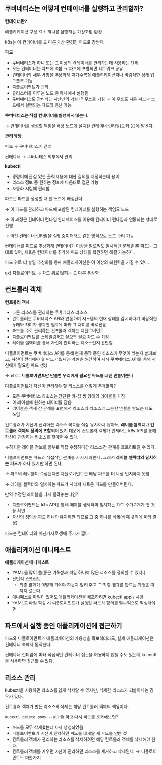 ## 쿠버네티스는 어떻게 컨테이너를 실행하고 관리할까?

**컨테이너란?**

애플리케이션 구성 요소 하나를 실행하는 가상화된 환경

k8s는 이 컨테이너를 또 다른 가상 환경인 파드로 감싼다.

**파드**

- 쿠버네티스가 하나 또는 그 이상의 컨테이너를 관리하는데 사용하는 단위
- 모든 컨테이너는 파드에 속함 → 파드에 포함되면 네트워크 공유
- 컨테이너의 세부 사항을 추상화해 자가수복형 애플리케이션이나 바람직한 상태 워크플로 가능
- 디플로이먼트가 관리
- 클러스터를 이루는 노드 중 하나에서 실행됨
- 쿠버네티스로 관리되는 자신만의 가상 IP 주소를 가짐 → 이 주소로 다른 파드나 노드에서 실행되는 파드와 통신 가능

**쿠버네티스는 직접 컨테이너를 실행하지 않는다.**

→ 컨테이너를 생성할 책임을 해당 노드에 설치된 컨테이너 런타임(도커 등)에 맡긴다.

**관리 담당**

파드 → 쿠버네티스가 관리

컨테이너 → 쿠버니테스 외부에서 관리

**kubectl**

- 명령어에 관심 있는 출력 내용에 대한 질의를 지정하는데 용이
- 리소스 정보 중 원하는 정보에 마음대로 접근 가능
- 자동화 시킬때 편리함

파드는 파드를 생성할 때 한 노드에 배정된다.

→ 이 파드를 관리하고 파드에 포함된 컨테이너를 실행하는 책임도 노드

→ 이 과정은 컨테이너 런타임 인터페이스를 이용해 컨테이너 런타임과 연동되는 형태로 진행

→ 어떤 컨테이너 런타임을 실행 중이더라도 같은 방식으로 노드 관리 가능

컨테이너를 파드로 추상화해 컨테이너가 이상을 일으켜도 일시적인 문제일 뿐 파드는 그대로 있어, 새로운 컨테이너를 추가해 파드 상태를 복원하면 해결 가능하다.

파드 위로 더 쌓일 추상화를 통해 애플리케이션은 이 이상의 복원력을 가질 수 있다.

ex) 디플로이먼트 → 파드 위로 얹히는 또 다른 추상화

## 컨트롤러 객체

**컨트롤러 객체**

- 다른 리소스를 관리하는 쿠버네티스 리소스
- 컨트롤러는 쿠버네티스 API와 연동하며 시스템의 현재 상태를 감시하다가 바람직한 상태와 차이가 생기면 필요에 따라 그 차이를 바로잡음
- 파드를 주로 관리하는 컨프롤러 객체는 디플로이먼트
- 디플로이먼트를 스케일링하고 싶으면 필요 파드 수 지정
- 레이블 셀렉터를 통해 자신이 관리하는 리소스인지 판단함

디플로이먼트는 쿠버네티스 API를 통해 현재 동작 중인 리소스가 무엇이 있는지 살펴보고, 자신이 관리해야 할 파드가 없다는 사실을 발견하여 다시 쿠버네티스 API를 통해 자신에게 필요한 파드 생성

→ 요약 : **디플로이먼트만 만들면 우리에게 필요한 파드를 대신 만들어준다**

디플로이먼트가 자신이 관리해야 할 리소스를 어떻게 추적할까?

- 모든 쿠버네티스 리소스는 간단한 키-값 쌍 형태의 레이블을 가짐
- 이 레이블에 원하는 데이터를 담음
- 레이블은 객체 간 관계를 표현해서 리소스와 리소스의 느슨한 연결을 만드는 데도 쓰임

컨트롤러가 자신이 관리하는 리소스 목록을 직접 유지하지 않아도, **레이블 셀렉터가 컨트롤러 객체의 정의에 포함**되어 있기 대문에 컨트롤러 객체가 언제라도 k8s API를 통해 자신이 관장하는 리소스를 찾아볼 수 있다.

→하지만 레이블 정보를 함부로 직접 수정하다간 리소스 간 관계를 흐트러트릴 수 있다.

디플로이먼트는 파드와 직접적인 관계를 가지지 않는다. 그래서 **레이블 셀렉터와 일치하는 파드**가 하나 있기만 하면 된다.

→ 파드의 레이블이 수정된다면 디플로이먼트는 해당 파드를 더 이상 인지하지 못함

→ 레이블 셀렉터와 일치하는 파드가 사라져 새로운 파드를 만들어버린다.

만약 수정된 레이블을 다시 돌려놓는다면?

- 디플로이먼트는 k8s API를 통해 레이블 셀렉터와 일치하는 파드 수가 2개가 된 것을 확인
- 자신의 정의상 파드 하나만 유지하면 되므로 그 중 하나를 삭제(삭제 규칙에 따라 결정)

파드는 컨테이너와 마찬가지로 생애 주기가 짧다

## 애플리케이션 매니페스트

**애플리케이션 매니페스트**

- YAML을 많이 씀(좋은 가독성과 파일 하나에 많은 리소스를 정의할 수 있다.)
- 선언적 스크립트
    - 최종 결과가 어떻게 되어야 하는지 알려 주고 그 최종 결과를 만드는 과정은 따지지 않는다.
- 매니페스트 파일이 있어도 애플리케이션을 배포하려면 kubectl apply 사용
- YAML로 파일 작성 시 디플로이먼트가 실행할 파드의 정의를 필수적으로 작성해야 함

## 파드에서 실행 중인 애플리케이션에 접근하기

파드와 디플로이먼트가 애플리케이션의 가용성을 확보하더라도, 실제 애플리케이션은 컨테이너 속에서 동작한다.

컨테이너 런타임에 따라 직접적인 컨테이너 접근을 허용하지 않을 수도 있는데 kubectl을 사용하면 접근할 수 있다.

## 리소스 관리

kubectl을 사용하면 리소스를 쉽게 삭제할 수 있지만, 삭제한 리소스가 되살아나는 경우가 있다.

컨트롤러 객체가 만든 리소스의 삭제는 해당 컨트롤러 객체의 책임이다.

`kubectl delete pods --all` 을 하고 다시 파드를 조회해보면?

- 파드를 모두 삭제했는데 다시 생성되었음
- 디플로이먼트가 자신이 관리하던 파드를 대체할 새 파드를 만든 것
- 컨트롤러 객체가 관리하는 리소스를 삭제하려면 해당 컨트롤러 객체를 삭제해야 한다.
- 컨트롤러 객체를 지우면 자신이 관리하던 리소스를 제거하고 삭제된다. → 디플로이먼트도 마찬가지